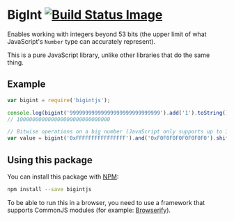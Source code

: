 BigInt [![Build Status Image][]][Build Status]
======

Enables working with integers beyond 53 bits (the upper limit of what
JavaScript's `Number` type can accurately represent).

This is a pure JavaScript library, unlike other libraries that do the
same thing.


Example
-------

```js
var bigint = require('bigintjs');

console.log(bigint('99999999999999999999999999999').add('1').toString());
// 100000000000000000000000000000

// Bitwise operations on a big number (JavaScript only supports up to 32 bits)
var value = bigint('0xFFFFFFFFFFFFFFFF').and('0xF0F0F0F0F0F0F0F0').shiftLeft(8);
```


Using this package
------------------

You can install this package with [NPM][]:

```bash
npm install --save bigintjs
```

To be able to run this in a browser, you need to use a framework that
supports CommonJS modules (for example: [Browserify][]).


[Browserify]: http://browserify.org/
[Build Status]: https://travis-ci.org/blixt/js-bigint
[Build Status Image]: https://api.travis-ci.org/blixt/js-bigint.png?branch=master
[NPM]: https://www.npmjs.org/
